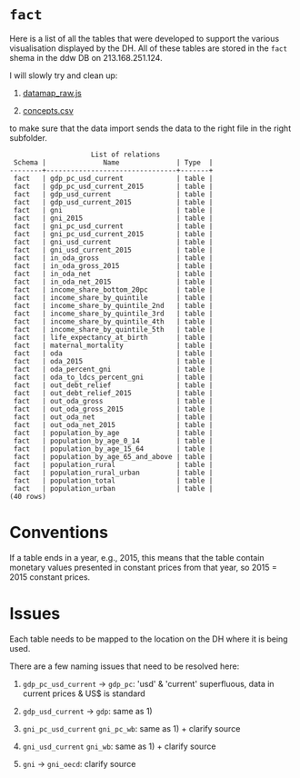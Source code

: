 # `fact`

Here is a list of all the tables that were developed to support the various visualisation displayed by the DH.
All of these tables are stored in the `fact` shema in the ddw DB on 213.168.251.124.

I will slowly try and clean up:

1) [datamap_raw.js](https://github.com/devinit/digital-platform/blob/development/nodejs/js/datamap_raw.js)

2) [concepts.csv](https://github.com/devinit/digital-platform/blob/development/concepts.csv)

to make sure that the data import sends the data to the right file in the right subfolder.

```
                    List of relations
 Schema |              Name              | Type  |  
--------+--------------------------------+-------+
 fact   | gdp_pc_usd_current             | table |
 fact   | gdp_pc_usd_current_2015        | table |
 fact   | gdp_usd_current                | table |
 fact   | gdp_usd_current_2015           | table |
 fact   | gni                            | table |
 fact   | gni_2015                       | table |
 fact   | gni_pc_usd_current             | table |
 fact   | gni_pc_usd_current_2015        | table |
 fact   | gni_usd_current                | table |
 fact   | gni_usd_current_2015           | table |
 fact   | in_oda_gross                   | table |
 fact   | in_oda_gross_2015              | table |
 fact   | in_oda_net                     | table |
 fact   | in_oda_net_2015                | table |
 fact   | income_share_bottom_20pc       | table |
 fact   | income_share_by_quintile       | table |
 fact   | income_share_by_quintile_2nd   | table |
 fact   | income_share_by_quintile_3rd   | table |
 fact   | income_share_by_quintile_4th   | table |
 fact   | income_share_by_quintile_5th   | table |
 fact   | life_expectancy_at_birth       | table |
 fact   | maternal_mortality             | table |
 fact   | oda                            | table |
 fact   | oda_2015                       | table |
 fact   | oda_percent_gni                | table |
 fact   | oda_to_ldcs_percent_gni        | table |
 fact   | out_debt_relief                | table |
 fact   | out_debt_relief_2015           | table |
 fact   | out_oda_gross                  | table |
 fact   | out_oda_gross_2015             | table |
 fact   | out_oda_net                    | table |
 fact   | out_oda_net_2015               | table |
 fact   | population_by_age              | table |
 fact   | population_by_age_0_14         | table |
 fact   | population_by_age_15_64        | table |
 fact   | population_by_age_65_and_above | table |
 fact   | population_rural               | table |
 fact   | population_rural_urban         | table |
 fact   | population_total               | table |
 fact   | population_urban               | table |
(40 rows)
```

# Conventions

If a table ends in a year, e.g., 2015, this means that the table contain monetary values presented in constant prices from that year, so 2015 = 2015 constant prices.

# Issues

Each table needs to be mapped to the location on the DH where it is being used.

There are a few naming issues that need to be resolved here:

1) `gdp_pc_usd_current` → `gdp_pc`: 'usd' & 'current' superfluous, data in current prices & US$ is standard

2) `gdp_usd_current` → `gdp`: same as 1)

3) `gni_pc_usd_current` `gni_pc_wb`: same as 1) + clarify source

3) `gni_usd_current` `gni_wb`: same as 1) + clarify source

3) `gni` → `gni_oecd`: clarify source
